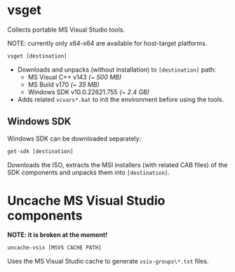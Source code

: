 # vsget

Collects portable MS Visual Studio tools.

NOTE: currently only x64-x64 are available for host-target platforms.

```bat
vsget [destination]
```

- Downloads and unpacks (without installation) to `[destination]` path:
  * MS Visual C++ v143 *(~ 500 MB)*
  * MS Build v170 *(~ 35 MB)*
  * Windows SDK v10.0.22621.755 *(~ 2.4 GB)*
- Adds related `vcvars*.bat` to init the environment before using the tools.

## Windows SDK

Windows SDK can be downloaded separately:

```bat
get-sdk [destination]
```

Downloads the ISO, extracts the MSI installers (with related CAB files) of the
SDK components and unpacks them into `[destination]`.

# Uncache MS Visual Studio components

**NOTE: it is broken at the moment!**

```bat
uncache-vsix [MSVS CACHE PATH]
```

Uses the MS Visual Studio cache to generate `vsix-groups\*.txt` files.
